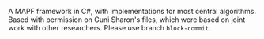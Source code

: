 A MAPF framework in C#, with implementations for most central algorithms.
Based with permission on Guni Sharon's files, which were based on joint work with other researchers.
Please use branch `block-commit`.
